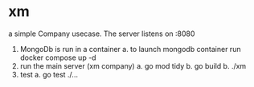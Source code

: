 # xm
a simple Company usecase.
The server listens on :8080

1. MongoDb is run in a container
   a. to launch mongodb container run docker compose up -d 
2. run the main server (xm company)
   a. go mod tidy
   b. go build
   b. ./xm
3. test
   a. go test ./...
